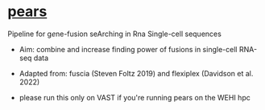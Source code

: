# [pears](https://davidsongroup.github.io/pears/)
Pipeline for g*e*ne-fusion seArching in Rna Single-cell sequences 
- Aim: combine and increase finding power of fusions in single-cell RNA-seq data
- Adapted from: fuscia (Steven Foltz 2019) and flexiplex (Davidson et al. 2022)

- please run this only on VAST if you're running pears on the WEHI hpc
